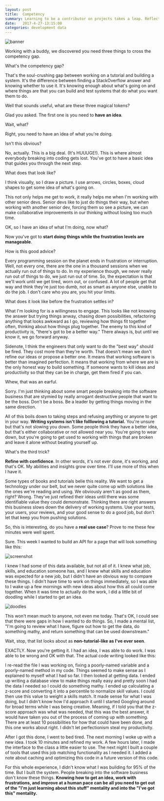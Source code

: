 ```yaml
---
layout: post
title:  Competency
summary: Learning to be a contributor on projects takes a leap. Reflecting with a buddy, here's what I've learned.
date:   2017-4-27-13:15:00
categories: development data
---
```

![banner](/images/competency_banner.png)

Working with a buddy, we discovered you need three things to cross the competency gap.

What's the competency gap?

That's the soul-crushing gap between working on a tutorial and building a system.  It's the difference between finding a StackOverflow answer and knowing whether to use it.  It's knowing enough about what's going on and where things are that you can build and test systems that do what you want them to do.

Well that sounds useful, what are these three magical tokens?

Glad you asked. The first one is you need to **have an idea**.

Wait, what?

Right, you need to have an idea of what you're doing.

Isn't this obvious?

No, actually. This is a big deal. (It's HUUUGE!).  This is where almost everybody breaking into coding gets lost.  You've got to have a basic idea that guides you through the next step.

What does that look like?

I think visually, so I draw a picture. I use arrows, circles, boxes, cloud shapes to get some idea of what's going on.

This not only helps me get to work, it really helps me when I'm working with other senior devs.  Senior devs like to just do things their way, but when working with another senior dev, forcing them so see a picture, we can make collaborative improvements in our thinking without losing too much time.

OK, so I have an idea of what I'm doing, now what?

Now you've got to **start doing things while the frustration levels are manageable**.

How is this good advice?

Every programming session on the planet ends in frustration or interruption.  Well, not every one, there are the one in a thousand sessions when we actually run out of things to do.  In my experience though, we never really run out of things to do, we just run out of time.  So, the expectation is that we'll work until we get tired, worn out, or confused.  A lot of people get that way and think they're just too dumb, not as smart as anyone else, unable to do the job.  I don't care who you are, you hit your limits.

What does it look like before the frustration settles in?

What I'm looking for is a willingness to engage. This looks like not knowing the answer but trying things anway, chasing down possibilities, refactoring anything that looks awkward as I go, reviewing how things fit together often, thinking about how things plug together.  The enemy to this kind of productivity is, "there's got to be a better way."  There always is, but until we know it, we go forward anyway.

Sidenote, I think the engineers that only want to do the "best way" should be fired.  They cost more than they're worth. That doesn't mean we don't refine our ideas or propose a better one.  It means that working software is better than imagined perfection. It means that working from where we are is the only honest way to build something.  If someone wants to kill ideas and productivity so that they can be in charge, get them fired if you can.

Whew, that  was an earful.

Sorry. I'm just thinking about some smart people breaking into the software business that are stymied by really arrogant destructive people that want to be the boss.  Don't be a boss.  Be a leader by getting things moving in the same direction.

All of this boils down to taking steps and refusing anything or anyone to get in your way.  **Writing systems isn't like folllowing a tutorial.** You're unsure but that's not slowing you down. Some people think they have a better idea, but that's either collaborative or not allowed near you.  You're going to wear down, but you're going to get used to working with things that are broken and leave it alone without beating yourself up.

What's the third trick?

**Refine with confidence**.  In other words, it's not ever done, it's working, and that's OK.  My abilities and insights grow over time. I'll use more of this when I have it.

Some types of books and tutorials belie this reality.  We want to get a technology under our belt, but we never quite come up with solutions like the ones we're reading and using.  We obviously aren't as good as them, right? Wrong. They've just refined their ideas until there was some identifiable value they could demonstrate.  Thinking there are right answers this business slows down the delivery of working systems. Use your tests, your users, your reviews, and your good sense to do a good job, but don't let that keep you from pushing solutions.


So, this is interesting, do you have a **real use case**?  Prove to me these few minutes were well spent.

Sure.  This week I wanted to build an API for a page that will look something like this:

![screenshot](/images/competency_example.png)

I knew I had some of this data available, but not all of it.  I knew what job, skills, and education someone has, and I knew what skills and education was expected for a new job, but I didn't have an obvious way to compare these things.  I didn't have time to work on things immediately, so I was able to I wake up a few mornings with new ideas about how this all could come together. When it was time to actually do the work, I did a little bit of doodling while I started to get an idea.

![doodles](/images/competency_sketch.png)

This won't mean much to anyone, not even me today. That's OK, I could see that there were gaps in how I wanted to do things. So, I made a mental list, "I'm going to review what I have, figure out how to get the data, do something mathy, and return something that can be used downstream." 

Wait, stop, that list looks about as **non-tutorial-like as I've ever seen**.

EXACTLY.  Now you're getting it. I had an idea, I was able to do work. I was able to be wrong and OK with that. The actual code writing looked like this:

I re-read the file I was working on, fixing a poorly-named variable and a poorly-named method in my code. Things seemed to make sense as I explained to myself what I had so far.  I then looked at getting data.  I ended up writing a database view to make things really easy and pretty soon I had the data I needed so I could do something mathy. I ended up calculating a z-score and converting it into a percentile to normalize skill values.  I could then use this value to weight a skills match.  It made sense for what I was doing, but I didn't know how I'd approach it until I started Googling around for broad terms while I was being creative.  Meaning, if I told you that the z-score approach was what was needed, that this was the best answer, it would have taken you out of the process of coming up with something. There are at least 10 possibilities for how that could have been done, and this one works about right.  I didn't let perfectionism steal my productivity.

After I got this done, I went to bed tired. The next morning I woke up with a new idea. I took 10 minutes and refined my work.  A few hours later, I made the interface to the class a little easier to use.  The next night I built a couple of tools that used this job matching functionality as I needed it.  I added a note about caching and optimizing this code in a future version of this code.

For this whole experience, I didn't know what I was building for 95% of the time. But I built the system.  People breaking into the software business don't know these things. **Knowing how to get an idea, work with frustrations, and improve at a human pace can be all you need to get out of the "I'm just learning about this stuff" mentality and into the "I've got this" mentality.**
